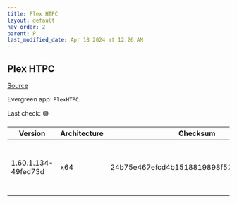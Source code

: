 ```yaml
---
title: Plex HTPC
layout: default
nav_order: 2
parent: P
last_modified_date: Apr 18 2024 at 12:26 AM
---
```


## Plex HTPC

[Source](https://www.plex.tv/media-server-downloads/)

Evergreen app: `PlexHTPC`. 

Last check: 🟢

| Version             | Architecture | Checksum                                 | URI                                                                                                                                                                                                      |
| ------------------- | ------------ | ---------------------------------------- | -------------------------------------------------------------------------------------------------------------------------------------------------------------------------------------------------------- |
| 1.60.1.134-49fed73d | x64          | 24b75e467efcd4b1518819898f52e54b6637fe7d | [https://downloads.plex.tv/htpc/1.60.1.134-49fed73d/windows/PlexHTPC-1.60.1.134-49fed73d-x86_64.exe](https://downloads.plex.tv/htpc/1.60.1.134-49fed73d/windows/PlexHTPC-1.60.1.134-49fed73d-x86_64.exe) |
